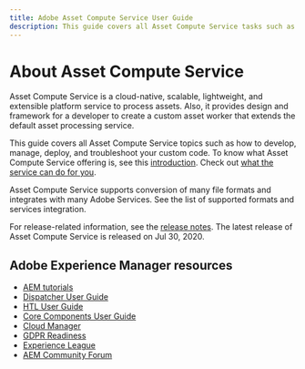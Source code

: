 ```yaml
---
title: Adobe Asset Compute Service User Guide
description: This guide covers all Asset Compute Service tasks such as introduction, how to develops, manage, deploy, and troubleshoot your custom code.
---
```


# About Asset Compute Service

Asset Compute Service is a cloud-native, scalable, lightweight, and extensible platform service to process assets. Also, it provides design and framework for a developer to create a custom asset worker that extends the default asset processing service.

This guide covers all Asset Compute Service topics such as how to develop, manage, deploy, and troubleshoot your custom code. To know what Asset Compute Service offering is, see this [introduction](introduction.md). Check out [what the service can do for you](introduction.md#possible-use-cases-benefits).

Asset Compute Service supports conversion of many file formats and integrates with many Adobe Services. See the list of supported formats and services integration.

For release-related information, see the [release notes](/help/release-notes.md). The latest release of Asset Compute Service is released on Jul 30, 2020.

## Adobe Experience Manager resources

* [AEM tutorials](https://helpx.adobe.com/experience-manager/kt/index/aem-6-4-videos.html)
* [Dispatcher User Guide](https://docs.adobe.com/content/help/en/experience-manager-dispatcher/using/dispatcher.html)
* [HTL User Guide](https://docs.adobe.com/content/help/en/experience-manager-htl/using/overview.html)
* [Core Components User Guide](https://docs.adobe.com/content/help/en/experience-manager-core-components/using/introduction.html)
* [Cloud Manager](https://docs.adobe.com/content/help/en/experience-manager-cloud-manager/using/introduction-to-cloud-manager.html)
* [GDPR Readiness](/help/managing/data-protection-and-privacy.md)
* [Experience League](https://guided.adobe.com/?promoid=K42KVXHD&mv=other#solutions/experience-manager)
* [AEM Community Forum](https://forums.adobe.com/community/experience-cloud/marketing-cloud/experience-manager)
